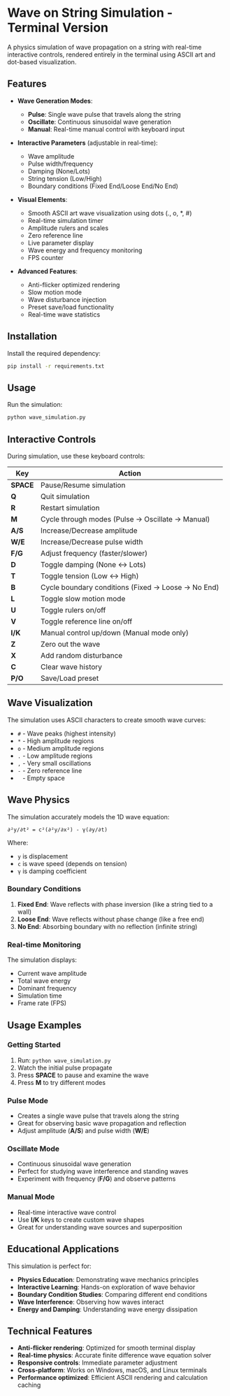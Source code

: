 # Wave on String Simulation - Terminal Version

A physics simulation of wave propagation on a string with real-time interactive controls, rendered entirely in the terminal using ASCII art and dot-based visualization.

## Features

- **Wave Generation Modes**:
  - **Pulse**: Single wave pulse that travels along the string
  - **Oscillate**: Continuous sinusoidal wave generation
  - **Manual**: Real-time manual control with keyboard input

- **Interactive Parameters** (adjustable in real-time):
  - Wave amplitude
  - Pulse width/frequency
  - Damping (None/Lots)
  - String tension (Low/High)
  - Boundary conditions (Fixed End/Loose End/No End)

- **Visual Elements**:
  - Smooth ASCII art wave visualization using dots (., o, *, #)
  - Real-time simulation timer
  - Amplitude rulers and scales
  - Zero reference line
  - Live parameter display
  - Wave energy and frequency monitoring
  - FPS counter

- **Advanced Features**:
  - Anti-flicker optimized rendering
  - Slow motion mode
  - Wave disturbance injection
  - Preset save/load functionality
  - Real-time wave statistics

## Installation

Install the required dependency:

```bash
pip install -r requirements.txt
```

## Usage

Run the simulation:
```bash
python wave_simulation.py
```

## Interactive Controls

During simulation, use these keyboard controls:

| Key | Action |
|-----|--------|
| **SPACE** | Pause/Resume simulation |
| **Q** | Quit simulation |
| **R** | Restart simulation |
| **M** | Cycle through modes (Pulse → Oscillate → Manual) |
| **A/S** | Increase/Decrease amplitude |
| **W/E** | Increase/Decrease pulse width |
| **F/G** | Adjust frequency (faster/slower) |
| **D** | Toggle damping (None ↔ Lots) |
| **T** | Toggle tension (Low ↔ High) |
| **B** | Cycle boundary conditions (Fixed → Loose → No End) |
| **L** | Toggle slow motion mode |
| **U** | Toggle rulers on/off |
| **V** | Toggle reference line on/off |
| **I/K** | Manual control up/down (Manual mode only) |
| **Z** | Zero out the wave |
| **X** | Add random disturbance |
| **C** | Clear wave history |
| **P/O** | Save/Load preset |

## Wave Visualization

The simulation uses ASCII characters to create smooth wave curves:
- `#` - Wave peaks (highest intensity)
- `*` - High amplitude regions
- `o` - Medium amplitude regions
- `.` - Low amplitude regions
- `,` - Very small oscillations
- `-` - Zero reference line
- ` ` - Empty space

## Wave Physics

The simulation accurately models the 1D wave equation:
```
∂²y/∂t² = c²(∂²y/∂x²) - γ(∂y/∂t)
```

Where:
- `y` is displacement
- `c` is wave speed (depends on tension)
- `γ` is damping coefficient

### Boundary Conditions

1. **Fixed End**: Wave reflects with phase inversion (like a string tied to a wall)
2. **Loose End**: Wave reflects without phase change (like a free end)
3. **No End**: Absorbing boundary with no reflection (infinite string)

### Real-time Monitoring

The simulation displays:
- Current wave amplitude
- Total wave energy
- Dominant frequency
- Simulation time
- Frame rate (FPS)

## Usage Examples

### Getting Started
1. Run: `python wave_simulation.py`
2. Watch the initial pulse propagate
3. Press **SPACE** to pause and examine the wave
4. Press **M** to try different modes

### Pulse Mode
- Creates a single wave pulse that travels along the string
- Great for observing basic wave propagation and reflection
- Adjust amplitude (**A/S**) and pulse width (**W/E**)

### Oscillate Mode  
- Continuous sinusoidal wave generation
- Perfect for studying wave interference and standing waves
- Experiment with frequency (**F/G**) and observe patterns

### Manual Mode
- Real-time interactive wave control
- Use **I/K** keys to create custom wave shapes
- Great for understanding wave sources and superposition

## Educational Applications

This simulation is perfect for:
- **Physics Education**: Demonstrating wave mechanics principles
- **Interactive Learning**: Hands-on exploration of wave behavior
- **Boundary Condition Studies**: Comparing different end conditions
- **Wave Interference**: Observing how waves interact
- **Energy and Damping**: Understanding wave energy dissipation

## Technical Features

- **Anti-flicker rendering**: Optimized for smooth terminal display
- **Real-time physics**: Accurate finite difference wave equation solver
- **Responsive controls**: Immediate parameter adjustment
- **Cross-platform**: Works on Windows, macOS, and Linux terminals
- **Performance optimized**: Efficient ASCII rendering and calculation caching
